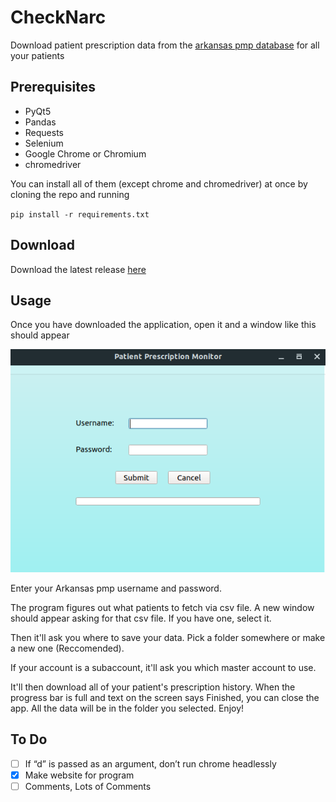 # CheckNarc
Download patient prescription data from the [arkansas pmp database](https://arkansas.pmpaware.net) for all your patients

## Prerequisites
* PyQt5
* Pandas
* Requests
* Selenium
* Google Chrome or Chromium
* chromedriver

You can install all of them (except chrome and chromedriver) at once by cloning the repo and running

`pip install -r requirements.txt`

## Download

Download the latest release [here](https://github.com/katzrkool/patientPrescriptionMonitor/releases)

## Usage

Once you have downloaded the application, open it and a window like this should appear

![mainPage](screenshots/mainPage.png)

Enter your Arkansas pmp username and password. 

The program figures out what patients to fetch via csv file. A new window should appear asking for that csv file. If you have one, select it.

Then it'll ask you where to save your data. Pick a folder somewhere or make a new one (Reccomended).

If your account is a subaccount, it'll ask you which master account to use.

It'll then download all of your patient's prescription history. When the progress bar is full and text on the screen says Finished, you can close the app. All the data will be in the folder you selected. Enjoy!

## To Do
- [ ] If “d” is passed as an argument, don’t run chrome headlessly
- [x] Make website for program
- [ ] Comments, Lots of Comments

